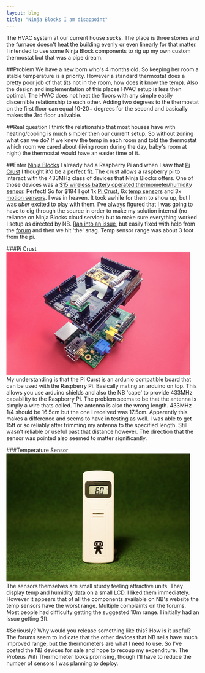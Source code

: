 ```yaml
---
layout: blog 
title: "Ninja Blocks I am disappoint" 
---
```


The HVAC system at our current house *sucks*. The place is three stories and the furnace doesn't heat the building evenly or even linearly for that matter. I intended to use some Ninja Block components to rig up my own custom thermostat but that was a pipe dream.

<!--more-->

##Problem
We have a new born who's 4 months old. So keeping her room a stable temperature is a priority. However a standard thermostat does a pretty poor job of that (its not in the room, how does it know the temp). Also the design and implementation of this places HVAC setup is less then optimal. The HVAC does not heat the floors with any simple easily discernible relationship to each other. Adding two degrees to the thermostat on the first floor can equal 10-20+ degrees for the second and basically makes the 3rd floor unlivable.

##Real question
I think the relationship that most houses have with heating/cooling is much simpler then our current setup. So without zoning what can we do? If we knew the temp in each room and told the thermostat which room we cared about (living room during the day, baby's room at night) the thermostat would have an easier time of it.

##Enter [Ninja Blocks][nb]
I already had a Raspberry Pi and when I saw that [Pi Crust][picrust] I thought it'd be a perfect fit. The crust allows a raspberry pi to interact with the 433MHz class of devices that Ninja Blocks offers. One of those devices was a [$15 wireless battery operated thermometer/humidity sensor][tempsensor]. Perfect! So for $184 I got 1x [Pi Crust][picrust], 6x [temp sensors][tempsensor] and 3x [motion sensors][motionsensor]. I was in heaven. It took awhile for them to show up, but I was *uber* excited to play with them. I've always figured that I was going to have to dig through the source in order to make my solution internal (no reliance on Ninja Blocks cloud service) but to make sure everything worked I setup as directed by NB. [Ran into an issue][lsb], but easily fixed with help from the [forum][lsb] and then we hit 'the' snag. Temp sensor range was about 3 foot from the pi.

###Pi Crust
![pi crust](/images/picrust.png)  
My understanding is that the Pi Curst is an ardunio compatible board that can be used with the Raspberry Pi. Basically mating an arduino on top. This allows you use arduino shields and also the NB 'cape' to provide 433MHz capability to the Raspberry Pi. The problem seems to be that the antenna is simply a wire thats coiled. The antenna is also the wrong length. 433MHz 1/4 should be 16.5cm but the one I received was 17.5cm. Apparently this makes a difference and seems to have in testing as well. I was able to get 15ft or so reliably after trimming my antenna to the specified length. Still wasn't reliable or useful past that distance however. The direction that the sensor was pointed also seemed to matter significantly.

###Temperature Sensor  
![temp sensor](/images/tempsensor.jpg)  
The sensors themselves are small sturdy feeling attractive units. They display temp and humidity data on a small LCD. I liked them immediately. However it appears that of all the components available on NB's website the temp sensors have the worst range. Multiple complaints on the forums. Most people had difficulty getting the suggested 10m range. I initially had an issue getting 3ft. 

#Seriously?
Why would you release something like this? How is it useful? The forums seem to indicate that the other devices that NB sells have much improved range, but the thermometers are what I need to use. So I've posted the NB devices for sale and hope to recoup my expenditure. The Proteus Wifi Thermometer looks promising, though I'll have to reduce the number of sensors I was planning to deploy.

[nb]: http://ninjablocks.com/ "Ninja Blocks"
[picrust]: http://ninjablocks.com/pages/picrust "Pi Crust"
[tempsensor]: http://ninjablocks.com/products/temperature-and-humidity-sensor "Temp Sensor"
[motionsensor]: http://ninjablocks.com/products/motion-sensor "Motion Sensor"
[lsb]: http://forums.ninjablocks.com/index.php?p=/discussion/2311/pi-crust-setup-issue-mathkernel-lsb-header "LSB Fix"


